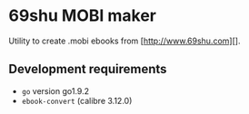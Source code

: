 # 69shu MOBI maker

Utility to create .mobi ebooks from [http://www.69shu.com][].

## Development requirements

- `go` version go1.9.2 
- `ebook-convert` (calibre 3.12.0)
